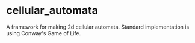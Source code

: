 # cellular_automata
A framework for making 2d cellular automata. 
Standard implementation is using Conway's Game of Life.
